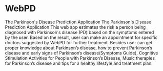 # WebPD
The Parkinson's Disease Prediction Application
The Parkinson's Disease Prediction Application This web app estimates the risk a person being diagnosed with Parkinson's disease (PD) based on the symptoms entered by the user. Based on the result, user can make an appointment for specific doctors suggested by WebPD for further treatment. Besides user can get proper knowledge about Parkinson’s disease, how to prevent Parkinson’s disease and early signs of Parkinson’s disease(Symptoms Guide), Cognitive Stimulation Activities for People with Parkinson’s Disease, Music therapies for Parkinson’s disease and tips for a healthy lifestyle and treatment plan.
